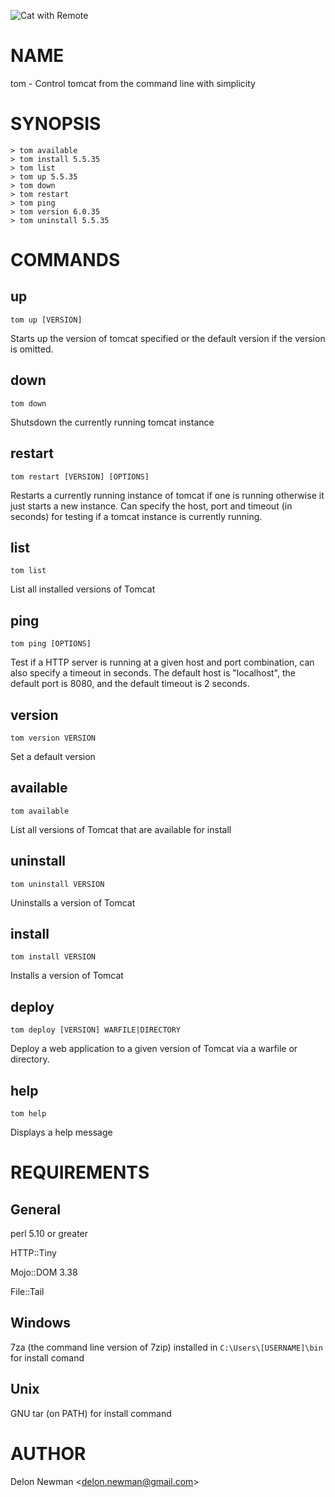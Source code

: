![Cat with Remote](http://farm4.staticflickr.com/3052/2432148351_1ba6ae6f5b.jpg)

NAME
====

tom - Control tomcat from the command line with simplicity

SYNOPSIS
========

    > tom available
    > tom install 5.5.35
    > tom list
    > tom up 5.5.35
    > tom down
    > tom restart
    > tom ping
    > tom version 6.0.35
    > tom uninstall 5.5.35

COMMANDS
========

up
--

    tom up [VERSION]

Starts up the version of tomcat specified or the default version if the
version is omitted.

down
----

    tom down

Shutsdown the currently running tomcat instance


restart
-------

    tom restart [VERSION] [OPTIONS]

Restarts a currently running instance of tomcat if one is running
otherwise it just starts a new instance. Can specify the host, port and
timeout (in seconds) for testing if a tomcat instance is currently
running.


list
----

    tom list

List all installed versions of Tomcat


ping
----

    tom ping [OPTIONS]

Test if a HTTP server is running at a given host and port combination,
can also specify a timeout in seconds. The default host is "localhost",
the default port is 8080, and the default timeout is 2 seconds.


version
-------

    tom version VERSION

Set a default version


available
---------

    tom available

List all versions of Tomcat that are available for install


uninstall
---------

    tom uninstall VERSION

Uninstalls a version of Tomcat


install
-------

    tom install VERSION

Installs a version of Tomcat


deploy
------

    tom deploy [VERSION] WARFILE|DIRECTORY

Deploy a web application to a given version of Tomcat via a warfile or
directory.


help
----

    tom help

Displays a help message


REQUIREMENTS
============

General
-------

perl 5.10 or greater

HTTP::Tiny

Mojo::DOM 3.38

File::Tail

Windows
-------
    
7za (the command line version of 7zip) installed in `C:\Users\[USERNAME]\bin`
for install comand

Unix
----

GNU tar (on PATH) for install command

AUTHOR
======
    
Delon Newman &lt;delon.newman@gmail.com&gt;

